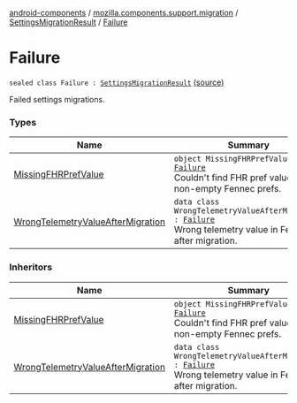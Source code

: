 [android-components](../../../index.md) / [mozilla.components.support.migration](../../index.md) / [SettingsMigrationResult](../index.md) / [Failure](./index.md)

# Failure

`sealed class Failure : `[`SettingsMigrationResult`](../index.md) [(source)](https://github.com/mozilla-mobile/android-components/blob/master/components/support/migration/src/main/java/mozilla/components/support/migration/FennecSettingsMigrator.kt#L130)

Failed settings migrations.

### Types

| Name | Summary |
|---|---|
| [MissingFHRPrefValue](-missing-f-h-r-pref-value/index.md) | `object MissingFHRPrefValue : `[`Failure`](./index.md)<br>Couldn't find FHR pref value in non-empty Fennec prefs. |
| [WrongTelemetryValueAfterMigration](-wrong-telemetry-value-after-migration/index.md) | `data class WrongTelemetryValueAfterMigration : `[`Failure`](./index.md)<br>Wrong telemetry value in Fenix after migration. |

### Inheritors

| Name | Summary |
|---|---|
| [MissingFHRPrefValue](-missing-f-h-r-pref-value/index.md) | `object MissingFHRPrefValue : `[`Failure`](./index.md)<br>Couldn't find FHR pref value in non-empty Fennec prefs. |
| [WrongTelemetryValueAfterMigration](-wrong-telemetry-value-after-migration/index.md) | `data class WrongTelemetryValueAfterMigration : `[`Failure`](./index.md)<br>Wrong telemetry value in Fenix after migration. |
